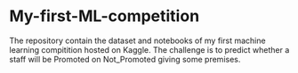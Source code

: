 # My-first-ML-competition
The repository contain the dataset and notebooks of my first machine learning compitition hosted on Kaggle.
The challenge is to predict whether a staff will be Promoted on Not_Promoted giving some premises.

